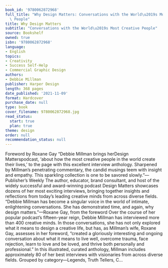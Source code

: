 ```yaml
---
book_id: '9780062872968'
full_title: "Why Design Matters: Conversations with the World\u2019s Most Creative\
  \ People"
title: Why Design Matters
subtitle: "Conversations with the World\u2019s Most Creative People"
source: Bookshelf
owned: true
isbn: '9780062872968'
language:
- English
topics:
- Creativity
- Success Self-Help
- Commercial Graphic Design
authors:
- Debbie Millman
publisher: Harper Design
length: 368 pages
date_published: '2021-11-09'
format: Hardcover
purchase_date: null
type: book
cover_filename: 9780062872968.jpg
read_status:
  start: true
  plan: true
theme: design
order: null
recommendation_status: null
---
```

Foreword by Roxane Gay
“Debbie Millman brings herDesign Matterspodcast, ‘about how the most creative people in the world create their lives,’ to the page with this excellent interview anthology. Sharpened by Millman’s penetrating commentary, the candid musings teem with insight and empathy. This sparkling collection is one to be savored slowly.”—Publisher’s Weekly
The author, educator, brand consultant, and host of the widely successful and award-winning podcast Design Matters showcases dozens of her most exciting interviews, bringing together insights and reflections from today’s leading creative minds from across diverse fields.
“Debbie Millman has become a singular voice in the world of intimate, enlightening conversations. She has demonstrated time, and again, why design matters.”—Roxane Gay, from the foreword
Over the course of her popular podcast’s fifteen-year reign, Debbie Millman has interviewed more than 400 creative minds. In those conversations, she has not only explored what it means to design a creative life, but has, as Millman’s wife, Roxane Gay, assesses in her foreword, “created a gloriously interesting and ongoing conversation about what it means to live well, overcome trauma, face rejection, learn to love and be loved, and thrive both personally and professional.”
In this illustrated, curated anthology, Millman includes approximately 80 of her best interviews with visionaries from across diverse fields. Grouped by category—Legends, Truth Tellers, C...

